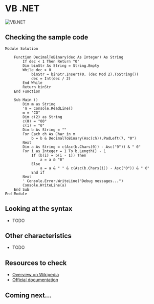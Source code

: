 # VB .NET

![VB.NET](../pic/VB.NET.png)

## Checking the sample code

```vb.net runnable
Module Solution

    Function DecimalToBinary(dec As Integer) As String
        If dec < 1 Then Return "0"
        Dim binStr As String = String.Empty
        While dec > 0
            binStr = binStr.Insert(0, (dec Mod 2).ToString())
            dec = Int(dec / 2)
        End While
        Return binStr
    End Function

    Sub Main ()
        Dim m as String
        'm = Console.ReadLine()
        m = "CG"
        Dim c(2) as String
        c(0) = "00"
        c(1) = "0"
        Dim b As String = ""
        For Each ch As Char in m
            b = b & DecimalToBinary(Asc(ch)).PadLeft(7, "0")
        Next
        Dim a As String = c(Asc(b.Chars(0)) - Asc("0")) & " 0"
        For i as Integer = 1 To b.Length() - 1
            If (b(i) = b(i - 1)) Then
                a = a & "0"
            Else
                a = a & " " & c(Asc(b.Chars(i)) - Asc("0")) & " 0"
            End if
        Next
        ' Console.Error.WriteLine("Debug messages...")
        Console.WriteLine(a)
    End Sub
End Module
```

## Looking at the syntax

- TODO

## Other characteristics

- TODO

## Resources to check

- [Overview on Wikipedia](https://en.wikipedia.org/wiki/Visual_Basic_.NET)
- [Official documentation](https://docs.microsoft.com/hu-hu/dotnet/visual-basic/)

## Coming next...
